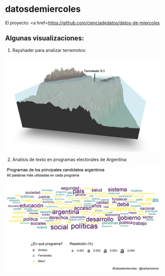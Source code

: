 # datosdemiercoles

El proyecto: <a href=https://github.com/cienciadedatos/datos-de-miercoles</a>


## Algunas visualizaciones:

1. Rayshader para analizar terremotos:

<img src="https://github.com/karbartolome/datosdemiercoles/blob/master/visualizaciones/terremotos_rayshader.jpeg"></img>

2. Analisis de texto en programas electorales de Argentina:

<img src="https://github.com/karbartolome/datosdemiercoles/blob/master/visualizaciones/programas_electorales.jpeg"></img>
